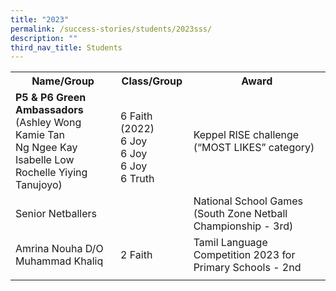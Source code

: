 ```yaml
---
title: "2023"
permalink: /success-stories/students/2023sss/
description: ""
third_nav_title: Students
---
```

<table>
  <tbody>
		<tr>
    <th>Name/Group</th>
    <th>Class/Group</th>
    <th>Award</th>
  </tr>
  <tr>
		<td><strong>P5 &amp; P6 Green Ambassadors</strong><br>(Ashley Wong<br>
Kamie Tan<br>Ng Ngee Kay<br>Isabelle Low<br>
			Rochelle Yiying Tanujoyo)</td>
    <td><br>6 Faith (2022)<br>6 Joy<br>6 Joy<br>6 Joy<br>6 Truth</td>
    <td>Keppel RISE challenge<br> (“MOST LIKES” category)</td>
  </tr>
  <tr>
    <td>Senior Netballers</td>
    <td></td>
    <td>National School Games (South Zone Netball Championship - 3rd)</td>
  </tr>
		<tr>
			<td>Amrina Nouha D/O Muhammad Khaliq</td>
			<td>2 Faith</td>
			<td>Tamil Language Competition 2023 for Primary Schools -       2nd</td>
		</tr>
		<tr>
			<td></td>
			<td></td>
			<td></td>
		</tr>
</tbody></table>